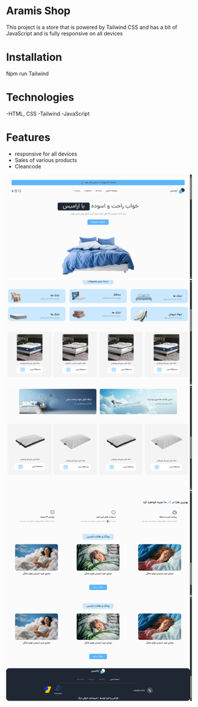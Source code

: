 # Aramis Shop
This project is a store that is powered by Tailwind CSS and has a bit of JavaScript and is fully responsive on all devices
# Installation 
Npm run Tailwind 

# Technologies
-HTML, CSS
-Tailwind
-JavaScript
#   Features
- responsive for all devices
- Sales of various products
- Cleancode 
<img src="./Demo-img/Screenshot (136).png">
<img src="./Demo-img/Screenshot (137).png">
<img src="./Demo-img/Screenshot (138).png">
<img src="./Demo-img/Screenshot (139).png">
<img src="./Demo-img/Screenshot (140).png"> 
